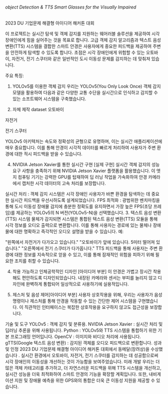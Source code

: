 ###### object Detection & TTS Smart Glasses for the Visually Impaired

2023 DU 기업문제 해결형 아이디어 해커톤 대회 


이 프로젝트는 실시간 탐색 및 객체 감지를 지원하는 웨어러블 솔루션을 제공하여 시각 장애인에게 힘을 실어주는 것을 목표로 합니다. 
고급 객체 감지 알고리즘과 텍스트 음성 변환(TTS) 시스템을 결합한 스마트 안경은 사용자에게 중요한 피드백을 제공하여 주변을 안전하게 탐색할 수 있도록 합니다.
초점은 시각 장애인에게 위험할 수 있는 오토바이, 자전거, 전기 스쿠터와 같은 일반적인 도시 이동성 문제를 감지하는 데 맞춰져 있습니다.


주요 특징:
1. YOLOv5를 이용한 객체 감지
우리는 YOLOv5(You Only Look Once) 객체 감지 모델을 활용하여 다음과 같은 다양한 교통 수단을 실시간으로 인식하고 감지할 수 있는 소프트웨어 시스템을 구축했습니다.


2. 자체 제작 dataset
오토바이

자전거

전기 스쿠터

YOLOv5 아키텍처는 속도와 정확성의 균형으로 유명하며, 이는 실시간 애플리케이션에 매우 중요합니다. 이를 통해 안경이 시각적 데이터를 빠르게 처리하여 사용자가 주변 환경에 대한 적시 피드백을 받을 수 있습니다.

4. NVIDIA Jetson Xavier를 통한 실시간 구현 [실제 구현]
실시간 객체 감지의 성능 요구 사항을 충족하기 위해 NVIDIA Jetson Xavier 플랫폼을 활용했습니다. 이 엣지 컴퓨팅 기기는 강력한 GPU를 탑재하여 딥 러닝 작업을 가속화하여 안경 카메라에서 캡처한 시각 데이터의 고속 처리를 보장합니다.

실시간 처리 : 객체 감지 시스템은 시각 장애인 사용자가 바쁜 환경을 탐색하는 데 중요한 실시간 피드백을 우선시하도록 설계되었습니다.
FPS 최적화 : 광범위한 벤치마킹을 통해 도시 이동성 장애물 감지에 충분한 정확도를 유지하면서 가장 높은 FPS(초당 프레임)를 제공하는 YOLOv5의 N 버전(YOLOv5-N)을 선택했습니다.
3. 텍스트 음성 변환(TTS) 시스템
물체가 감지되면 시스템은 통합된 텍스트 음성 변환(TTS) 모듈을 통해 시각 정보를 오디오 출력으로 변환합니다. 이를 통해 사용자는 경로에 있는 물체나 장애물에 대한 명확하고 즉각적인 오디오 설명을 받을 수 있습니다. 예:

"왼쪽에서 자전거가 다가오고 있습니다."
"오토바이가 앞에 있습니다. 5미터 떨어져 있습니다."
"오른쪽에서 전기 스쿠터가 다가옵니다."
TTS 피드백을 통해 사용자는 주변 환경에 대한 정보를 지속적으로 얻을 수 있고, 이를 통해 잠재적인 위험을 피하기 위해 필요한 조치를 취할 수 있습니다.

4. 착용 가능하고 인체공학적인 디자인 [아이디어 부분]
이 안경은 가볍고 장시간 착용해도 편안하도록 디자인되었습니다. 내장된 카메라와 센서는 부피를 늘리지 않고 디자인에 완벽하게 통합되어 일상적으로 사용하기에 실용적입니다.

5. 제스처 및 음성 제어[아이디어 부분]
사용자 상호작용을 위해, 우리는 사용자가 음성 명령이나 제스처를 통해 안경을 작동할 수 있는 간단한 제어 시스템을 구현했습니다. 이 직관적인 인터페이스는 복잡한 상호작용을 요구하지 않고도 접근성을 보장합니다.

기술 및 도구
YOLOv5 : 객체 감지 및 분류용. 
NVIDIA Jetson Xavier : 실시간 처리 및 딥러닝 추론을 위해 사용됩니다.
Python : YOLOv5와 TTS 시스템을 통합하기 위한 기본 프로그래밍 언어입니다.
OpenCV : 이미지와 비디오 처리에 사용됩니다.
gTTS(Google 텍스트 음성 변환) : 감지된 객체를 오디오 피드백으로 변환합니다.
성과 및 인정
2023 DU 기업문제 해결형 아이디어 해커톤 대회에서 동메달(장려상)을 수상했습니다 .
실시간 환경에서 오토바이, 자전거, 전기 스쿠터를 감지하는 데 성공함으로써 시각 장애인의 이동성을 개선하는 것이 가능함을 보여주었습니다.
미래 개발
우리는 더 많은 객체 카테고리를 추가하고, 더 자연스러운 피드백을 위해 TTS 시스템을 개선하고, 실시간 성능을 더욱 최적화하여 스마트 안경의 기능을 확장할 계획입니다. 또한, 내비게이션 지원 및 장애물 예측을 위한 GPS와의 통합은 더욱 큰 이동성 지원을 제공할 수 있습니다.

